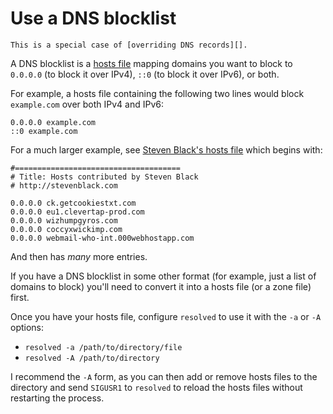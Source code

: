 Use a DNS blocklist
===================

```admonish tip
This is a special case of [overriding DNS records][].
```

A DNS blocklist is a [hosts file][] mapping domains you want to block to
`0.0.0.0` (to block it over IPv4), `::0` (to block it over IPv6), or both.

For example, a hosts file containing the following two lines would block
`example.com` over both IPv4 and IPv6:

```text
0.0.0.0 example.com
::0 example.com
```

For a much larger example, see [Steven Black's hosts file][] which begins with:

```text
#=====================================
# Title: Hosts contributed by Steven Black
# http://stevenblack.com

0.0.0.0 ck.getcookiestxt.com
0.0.0.0 eu1.clevertap-prod.com
0.0.0.0 wizhumpgyros.com
0.0.0.0 coccyxwickimp.com
0.0.0.0 webmail-who-int.000webhostapp.com
```

And then has *many* more entries.

If you have a DNS blocklist in some other format (for example, just a list of
domains to block) you'll need to convert it into a hosts file (or a zone file)
first.

Once you have your hosts file, configure `resolved` to use it with the `-a` or
`-A` options:

- `resolved -a /path/to/directory/file`
- `resolved -A /path/to/directory`

I recommend the `-A` form, as you can then add or remove hosts files to the
directory and send `SIGUSR1` to `resolved` to reload the hosts files without
restarting the process.

[overriding DNS records]: ./override-a-dns-record.md
[hosts file]: ../configuration/hosts-and-zone-files.md
[Steven Black's hosts file]: https://raw.githubusercontent.com/StevenBlack/hosts/master/hosts
